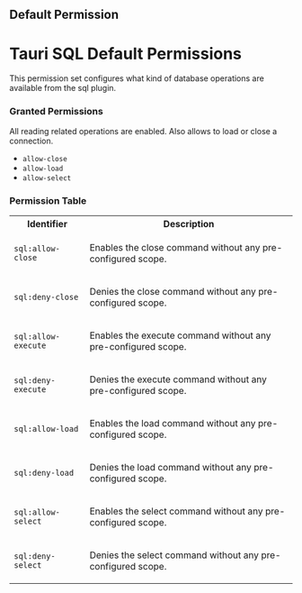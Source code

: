 ## Default Permission

# Tauri SQL Default Permissions

This permission set configures what kind of
database operations are available from the sql plugin.

### Granted Permissions

All reading related operations are enabled.
Also allows to load or close a connection.



- `allow-close`
- `allow-load`
- `allow-select`

### Permission Table 

<table>
<tr>
<th>Identifier</th>
<th>Description</th>
</tr>


<tr>
<td>

`sql:allow-close`

</td>
<td>

Enables the close command without any pre-configured scope.

</td>
</tr>

<tr>
<td>

`sql:deny-close`

</td>
<td>

Denies the close command without any pre-configured scope.

</td>
</tr>

<tr>
<td>

`sql:allow-execute`

</td>
<td>

Enables the execute command without any pre-configured scope.

</td>
</tr>

<tr>
<td>

`sql:deny-execute`

</td>
<td>

Denies the execute command without any pre-configured scope.

</td>
</tr>

<tr>
<td>

`sql:allow-load`

</td>
<td>

Enables the load command without any pre-configured scope.

</td>
</tr>

<tr>
<td>

`sql:deny-load`

</td>
<td>

Denies the load command without any pre-configured scope.

</td>
</tr>

<tr>
<td>

`sql:allow-select`

</td>
<td>

Enables the select command without any pre-configured scope.

</td>
</tr>

<tr>
<td>

`sql:deny-select`

</td>
<td>

Denies the select command without any pre-configured scope.

</td>
</tr>
</table>
